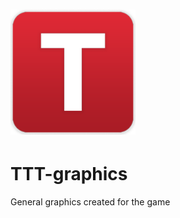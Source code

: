<h1><img src="role-logos/traitor-logo.png" alt="TTT logo" height="200"/></h1>

# TTT-graphics

General graphics created for the game
